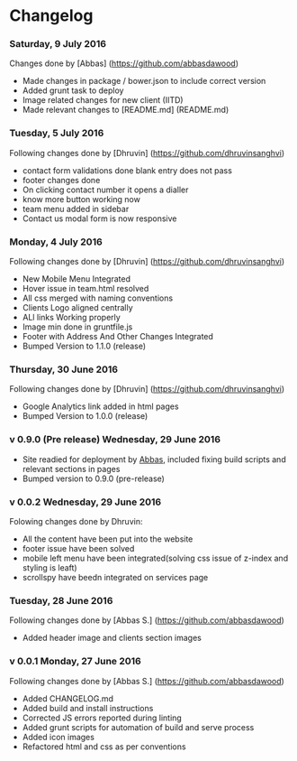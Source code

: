 # Changelog

### Saturday, 9 July 2016
Changes done by [Abbas] (https://github.com/abbasdawood)
- Made changes in package / bower.json to include correct version
- Added grunt task to deploy
- Image related changes for new client (IITD)
- Made relevant changes to [README.md] (README.md)

### Tuesday, 5 July 2016
Following changes done by [Dhruvin] (https://github.com/dhruvinsanghvi)
- contact form validations done blank entry does not pass
- footer changes done
- On clicking contact number it opens a dialler
- know more button working now
- team menu added in sidebar
- Contact us modal form is now responsive


### Monday, 4 July 2016
Following changes done by [Dhruvin] (https://github.com/dhruvinsanghvi)
- New Mobile Menu Integrated
- Hover issue in team.html resolved
- All css merged with naming conventions
- Clients Logo aligned centrally
- ALl links Working properly
- Image min done in gruntfile.js
- Footer with Address And Other Changes Integrated
- Bumped Version to 1.1.0 (release)

### Thursday, 30 June 2016
Following changes done by [Dhruvin] (https://github.com/dhruvinsanghvi)
- Google Analytics link added in html pages
- Bumped Version to 1.0.0 (release)

### v 0.9.0 (Pre release) Wednesday, 29 June 2016
- Site readied for deployment by [Abbas](https://github.com/abbasdawood), included fixing build scripts and relevant sections in pages
- Bumped version to 0.9.0 (pre-release)

### v 0.0.2 Wednesday, 29 June 2016
Folowing changes done by Dhruvin:  
- All the content have been put into the website
- footer issue have been solved
- mobile left menu have been integrated(solving css issue of z-index and styling is leaft)
- scrollspy have beedn integrated on services page

### Tuesday, 28 June 2016
Following changes done by [Abbas S.] (https://github.com/abbasdawood)
- Added header image and clients section images

### v 0.0.1 Monday, 27 June 2016
Following changes done by [Abbas S.] (https://github.com/abbasdawood)
- Added CHANGELOG.md
- Added build and install instructions
- Corrected JS errors reported during linting
- Added grunt scripts for automation of build and serve process
- Added icon images
- Refactored html and css as per conventions
